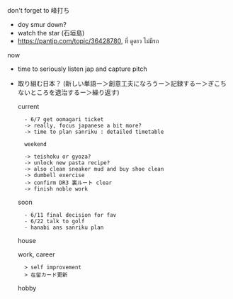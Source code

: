 don't forget to 峰打ち
- doy smur down?
- watch the star (石垣島)
- https://pantip.com/topic/36428780, ที่ ดูดาว ไม่มีรถ

now
- time to seriously listen jap and capture pitch 
- 取り組む日本？ (新しい単語ー＞創意工夫になろうー＞記録するー＞ぎこちないところを退治するー＞繰り返す)

	current
	
		- 6/7 get oomagari ticket
		-> really, focus japanese a bit more?
		-> time to plan sanriku : detailed timetable
		
		weekend
		
		-> teishoku or gyoza?
		-> unlock new pasta recipe?
		-> also clean sneaker mud and buy shoe clean
		-> dumbell exercise
		-> confirm DR3 裏ルート clear
		-> finish noble work
		
	soon
	
		
		- 6/11 final decision for fav
		- 6/22 talk to golf
		- hanabi ans sanriku plan
	house
	
	work, career
	
		> self improvement
		> 在留カード更新
	hobby
			

			
		
